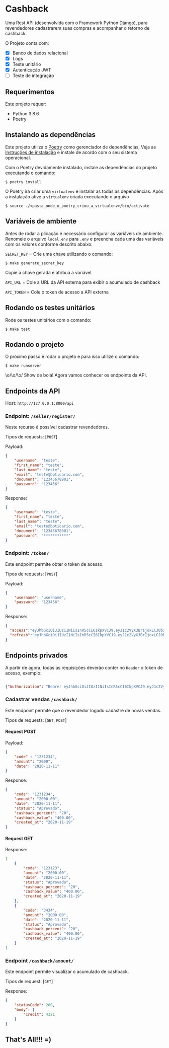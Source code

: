 # Cashback

Uma Rest API (desenvolvida com o Framework Python Django), para revendedores cadastrarem suas compras e acompanhar o retorno de cashback.

O Projeto conta com:

- [x] Banco de dados relacional
- [x] Logs
- [x] Teste unitário
- [x] Autenticação JWT
- [ ] Teste de integração

## Requerimentos

Este projeto requer:

- Python 3.8.6
- Poetry

## Instalando as dependências

Este projeto utiliza o [Poetry](https://python-poetry.org/) como gerenciador de dependências, Veja as [Instruções de instalação](https://python-poetry.org/docs/#installation) e instale de acordo com o seu sistema operacional.

Com o Poetry devidamente instalado, instale as dependências do projeto executando o comando:
```shell script
$ poetry install
```

O Poetry irá criar uma `virtualenv` e instalar as todas as dependências.
Após a instalação ative a `virtualenv` criada executando o arquivo 

```shell script
$ source ./<pasta_onde_o_poetry_criou_a_virtualenv>/bin/activate
````

## Variáveis de ambiente

Antes de rodar a plicação é necessário configurar as variáveis de ambiente.
Renomeie o arquivo `local.env` para `.env` e preencha cada uma das variáveis com os valores conforme descrito abaixo:

`SECRET_KEY` =  Crie uma chave utilizando o comando:
```shell script
$ make generate_secret_key
```
Copie a chave gerada e atribua a variável.


`API_URL` = Cole a URL da API externa para exibir o acumulado de cashback

`API_TOKEN` = Cole o token de acesso a API externa

## Rodando os testes unitários

Rode os testes unitários com o comando:

```shell script
$ make test
```

## Rodando o projeto

O próximo passo é rodar o projeto e para isso utilize o comando:

```shell script
$ make runserver
```

\o/\o/\o/ Show de bola! Agora vamos conhecer os endpoints da API.

## Endpoints da API

Host: `http://127.0.0.1:8000/api`

### Endpoint: `/seller/register/`

Neste recurso é possível cadastrar revendedores.

Tipos de requests: [`POST`]

Payload:
```json
{
    "username": "teste",
    "first_name": "teste",
    "last_name": "teste",
    "email": "teste@boticario.com",
    "document": "12345678901",
    "password": "123456"
}
```
Response:
```json
{
    "username": "teste",
    "first_name": "teste",
    "last_name": "teste",
    "email": "teste@boticario.com",
    "document": "12345678901",
    "password": "***********"
}
```

### Endpoint: `/token/`

Este endpoint permite obter o token de acesso.

Tipos de requests: [`POST`]

Payload:
```json
{
    "username": "username",
    "password": "123456"
}
```
Response:
```json
{
  "access":"eyJhbGciOiJIUzI1NiIsInR5cCI6IkpXVCJ9.eyJ1c2VyX3BrIjoxLCJ0b2tlbl90eXBlIjoiYWNjZXNzIiwiY29sZF9zdHVmZiI6IuKYgyIsImV4cCI6MTIzNDU2LCJqdGkiOiJmZDJmOWQ1ZTFhN2M0MmU4OTQ5MzVlMzYyYmNhOGJjYSJ9.NHlztMGER7UADHZJlxNG0WSi22a2KaYSfd1S-AuT7lU",
  "refresh":"eyJhbGciOiJIUzI1NiIsInR5cCI6IkpXVCJ9.eyJ1c2VyX3BrIjoxLCJ0b2tlbl90eXBlIjoicmVmcmVzaCIsImNvbGRfc3R1ZmYiOiLimIMiLCJleHAiOjIzNDU2NywianRpIjoiZGUxMmY0ZTY3MDY4NDI3ODg5ZjE1YWMyNzcwZGEwNTEifQ.aEoAYkSJjoWH1boshQAaTkf8G3yn0kapko6HFRt7Rh4"
}

```

## Endpoints privados

A partir de agora, todas as requisições deverão conter no `Header` o token de acesso, exemplo:

```json

{"Authorization": "Bearer eyJhbGciOiJIUzI1NiIsInR5cCI6IkpXVCJ9.eyJ1c2VyX3BrIjoxLCJ0b2tlbl90eXBlIjoiYWNjZXNzIiwiY29sZF9zdHVmZiI6IuKYgyIsImV4cCI6MTIzNDU2LCJqdGkiOiJmZDJmOWQ1ZTFhN2M0MmU4OTQ5MzVlMzYyYmNhOGJjYSJ9.NHlztMGER7UADHZJlxNG0WSi22a2KaYSfd1S-AuT7lU"}

```

### Cadastrar vendas `/cashback/`

Este endpoint permite que o revendedor logado cadastre de novas vendas.

Tipos de requests: [`GET`, `POST`]

#### Request POST
Payload:
```json
{
    "code" : "1231234",
    "amount": "2000",
    "date": "2020-11-11"
}
```
Response:
```json
{
    "code": "1231234",
    "amount": "2000.00",
    "date": "2020-11-11",
    "status": "Aprovado",
    "cashback_percent": "20",
    "cashback_value": "400.00",
    "created_at": "2020-11-19"
}
```

#### Request GET

Response:

```json
[
    {
        "code": "123123",
        "amount": "2000.00",
        "date": "2020-11-11",
        "status": "Aprovado",
        "cashback_percent": "20",
        "cashback_value": "400.00",
        "created_at": "2020-11-19"
    },
    {
        "code": "3434",
        "amount": "2000.00",
        "date": "2020-11-11",
        "status": "Aprovado",
        "cashback_percent": "20",
        "cashback_value": "400.00",
        "created_at": "2020-11-19"
    }
]
```

### Endpoint `/cashback/amount/`

Este endpoint permite visualizar o acumulado de cashback.

Tipos de request: [`GET`]

Response:
```json
{
    "statusCode": 200,
    "body": {
        "credit": 4321
    }
}
```

## That's All!!! =)
